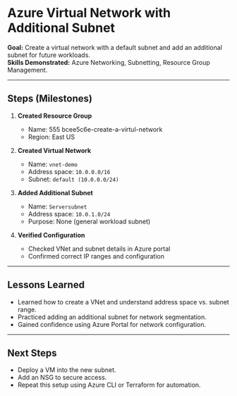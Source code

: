 # Azure Virtual Network with Additional Subnet

**Goal:** Create a virtual network with a default subnet and add an additional subnet for future workloads.  
**Skills Demonstrated:** Azure Networking, Subnetting, Resource Group Management.

---

## Steps (Milestones)

1. **Created Resource Group**
   - Name: 555 bcee5c6e-create-a-virtul-network
   - Region: East US

2. **Created Virtual Network**
   - Name: `vnet-demo`
   - Address space: `10.0.0.0/16`
   - Subnet: `default (10.0.0.0/24)`

3. **Added Additional Subnet**
   - Name: `Serversubnet`
   - Address space: `10.0.1.0/24`
   - Purpose: None (general workload subnet)

4. **Verified Configuration**
   - Checked VNet and subnet details in Azure portal
   - Confirmed correct IP ranges and configuration

---

## Lessons Learned

- Learned how to create a VNet and understand address space vs. subnet range.
- Practiced adding an additional subnet for network segmentation.
- Gained confidence using Azure Portal for network configuration.

---

## Next Steps

- Deploy a VM into the new subnet.
- Add an NSG to secure access.
- Repeat this setup using Azure CLI or Terraform for automation.
